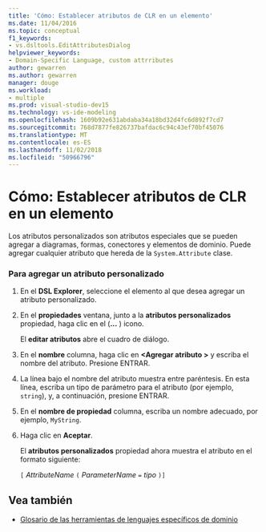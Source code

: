 ```yaml
---
title: 'Cómo: Establecer atributos de CLR en un elemento'
ms.date: 11/04/2016
ms.topic: conceptual
f1_keywords:
- vs.dsltools.EditAttributesDialog
helpviewer_keywords:
- Domain-Specific Language, custom attrributes
author: gewarren
ms.author: gewarren
manager: douge
ms.workload:
- multiple
ms.prod: visual-studio-dev15
ms.technology: vs-ide-modeling
ms.openlocfilehash: 1609b92e631abdaba34a18bd32d4fc6d892f7cd7
ms.sourcegitcommit: 768d7877fe826737bafdac6c94c43ef70bf45076
ms.translationtype: MT
ms.contentlocale: es-ES
ms.lasthandoff: 11/02/2018
ms.locfileid: "50966796"
---
```

# <a name="how-to-set-clr-attributes-on-an-element"></a>Cómo: Establecer atributos de CLR en un elemento
Los atributos personalizados son atributos especiales que se pueden agregar a diagramas, formas, conectores y elementos de dominio. Puede agregar cualquier atributo que hereda de la `System.Attribute` clase.

### <a name="to-add-a-custom-attribute"></a>Para agregar un atributo personalizado

1.  En el **DSL Explorer**, seleccione el elemento al que desea agregar un atributo personalizado.

2.  En el **propiedades** ventana, junto a la **atributos personalizados** propiedad, haga clic en el (**...** ) icono.

     El **editar atributos** abre el cuadro de diálogo.

3.  En el **nombre** columna, haga clic en  **\<Agregar atributo >** y escriba el nombre del atributo. Presione ENTRAR.

4.  La línea bajo el nombre del atributo muestra entre paréntesis. En esta línea, escriba un tipo de parámetro para el atributo (por ejemplo, `string`), y, a continuación, presione ENTRAR.

5.  En el **nombre de propiedad** columna, escriba un nombre adecuado, por ejemplo, `MyString`.

6.  Haga clic en **Aceptar**.

     El **atributos personalizados** propiedad ahora muestra el atributo en el formato siguiente:

     `[` *AttributeName* `(` *ParameterName* `=` *tipo* `)]`

## <a name="see-also"></a>Vea también

- [Glosario de las herramientas de lenguajes específicos de dominio](https://msdn.microsoft.com/ca5e84cb-a315-465c-be24-76aa3df276aa)